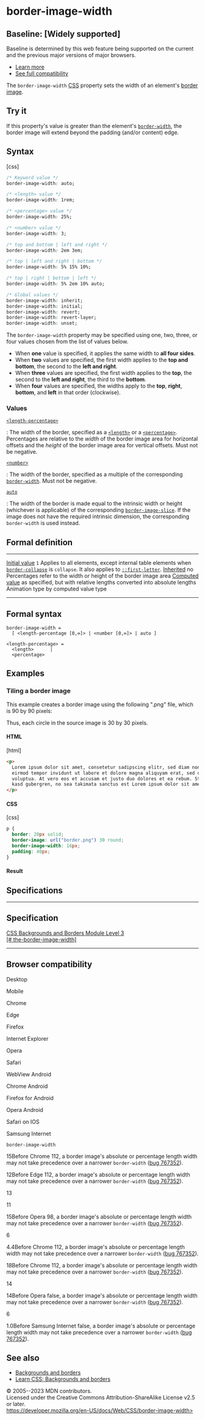 border-image-width
==================

Baseline: [Widely supported]
---------------------------------------

Baseline is determined by this web feature being supported on the
current and the previous major versions of major browsers.

- [Learn
    more](https://developer.mozilla.org/en-US/blog/baseline-unified-view-stable-web-features/)
- [See full compatibility](#browser_compatibility)

The `border-image-width`
[CSS](https://developer.mozilla.org/en-US/docs/Web/CSS) property sets
the width of an element\'s [border image](border-image.md).

Try it
------

If this property\'s value is greater than the element\'s
[`border-width`](border-width.md), the border image will extend beyond the
padding (and/or content) edge.

Syntax
------

[css]

```css
/* Keyword value */
border-image-width: auto;

/* <length> value */
border-image-width: 1rem;

/* <percentage> value */
border-image-width: 25%;

/* <number> value */
border-image-width: 3;

/* top and bottom | left and right */
border-image-width: 2em 3em;

/* top | left and right | bottom */
border-image-width: 5% 15% 10%;

/* top | right | bottom | left */
border-image-width: 5% 2em 10% auto;

/* Global values */
border-image-width: inherit;
border-image-width: initial;
border-image-width: revert;
border-image-width: revert-layer;
border-image-width: unset;
```

The `border-image-width` property may be specified using one, two,
three, or four values chosen from the list of values below.

- When **one** value is specified, it applies the same width to **all
    four sides**.
- When **two** values are specified, the first width applies to the
    **top and bottom**, the second to the **left and right**.
- When **three** values are specified, the first width applies to the
    **top**, the second to the **left and right**, the third to the
    **bottom**.
- When **four** values are specified, the widths apply to the **top**,
    **right**, **bottom**, and **left** in that order (clockwise).

### Values

[`<length-percentage>`](#length-percentage)

:   The width of the border, specified as a [`<length>`](length.md) or a
    [`<percentage>`](percentage.md). Percentages are relative to the
    *width* of the border image area for horizontal offsets and the
    *height* of the border image area for vertical offsets. Must not be
    negative.

[`<number>`](#number)

:   The width of the border, specified as a multiple of the
    corresponding [`border-width`](border-width.md). Must not be negative.

[`auto`](#auto)

:   The width of the border is made equal to the intrinsic width or
    height (whichever is applicable) of the corresponding
    [`border-image-slice`](border-image-slice.md). If the image does not
    have the required intrinsic dimension, the corresponding
    `border-width` is used instead.

Formal definition
-----------------

  ---------------------------------- --------------------------------------------------------------------------------------------------------------------------------------------------------------
  [Initial value](initial_value.md)     `1`
  Applies to                         all elements, except internal table elements when [`border-collapse`](border-collapse.md) is `collapse`. It also applies to [`::first-letter`](::first-letter).
  [Inherited](inheritance.md)           no
  Percentages                        refer to the width or height of the border image area
  [Computed value](computed_value.md)   as specified, but with relative lengths converted into absolute lengths
  Animation type                     by computed value type
  ---------------------------------- --------------------------------------------------------------------------------------------------------------------------------------------------------------

Formal syntax
-------------

```
border-image-width = 
  [ <length-percentage [0,∞]> | <number [0,∞]> | auto ]  

<length-percentage> = 
  <length>      |
  <percentage>  
```

Examples
--------

### Tiling a border image

This example creates a border image using the following \".png\" file,
which is 90 by 90 pixels:

Thus, each circle in the source image is 30 by 30 pixels.

#### HTML

[html]

```html
<p>
  Lorem ipsum dolor sit amet, consetetur sadipscing elitr, sed diam nonumy
  eirmod tempor invidunt ut labore et dolore magna aliquyam erat, sed diam
  voluptua. At vero eos et accusam et justo duo dolores et ea rebum. Stet clita
  kasd gubergren, no sea takimata sanctus est Lorem ipsum dolor sit amet.
</p>
```

#### CSS

[css]

```css
p {
  border: 20px solid;
  border-image: url("border.png") 30 round;
  border-image-width: 16px;
  padding: 40px;
}
```

#### Result

Specifications
--------------

  ----------------------------------------------------------------------------------------------------

Specification
  ----------------------------------------------------------------------------------------------------

  [CSS Backgrounds and Borders Module Level 3\
  [\#
  the-border-image-width]](https://drafts.csswg.org/css-backgrounds/#the-border-image-width)

  ----------------------------------------------------------------------------------------------------

Browser compatibility
---------------------

Desktop

Mobile

Chrome

Edge

Firefox

Internet Explorer

Opera

Safari

WebView Android

Chrome Android

Firefox for Android

Opera Android

Safari on IOS

Samsung Internet

`border-image-width`

15Before Chrome 112, a border image\'s absolute or percentage length
width may not take precedence over a narrower `border-width` ([bug
767352](https://crbug.com/767352)).

12Before Edge 112, a border image\'s absolute or percentage length width
may not take precedence over a narrower `border-width` ([bug
767352](https://crbug.com/767352)).

13

11

15Before Opera 98, a border image\'s absolute or percentage length width
may not take precedence over a narrower `border-width` ([bug
767352](https://crbug.com/767352)).

6

4.4Before Chrome 112, a border image\'s absolute or percentage length
width may not take precedence over a narrower `border-width` ([bug
767352](https://crbug.com/767352)).

18Before Chrome 112, a border image\'s absolute or percentage length
width may not take precedence over a narrower `border-width` ([bug
767352](https://crbug.com/767352)).

14

14Before Opera false, a border image\'s absolute or percentage length
width may not take precedence over a narrower `border-width` ([bug
767352](https://crbug.com/767352)).

6

1.0Before Samsung Internet false, a border image\'s absolute or
percentage length width may not take precedence over a narrower
`border-width` ([bug 767352](https://crbug.com/767352)).

See also
--------

- [Backgrounds and borders](css_backgrounds_and_borders.md)
- [Learn CSS: Backgrounds and
    borders](https://developer.mozilla.org/en-US/docs/Learn/CSS/Building_blocks/Backgrounds_and_borders)

© 2005--2023 MDN contributors.\
Licensed under the Creative Commons Attribution-ShareAlike License v2.5
or later.\
https://developer.mozilla.org/en-US/docs/Web/CSS/border-image-width>
